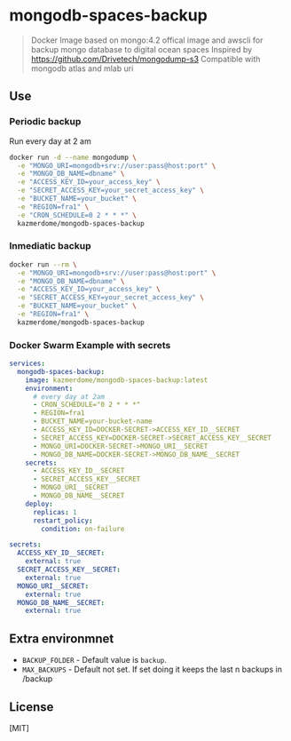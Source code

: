 # mongodb-spaces-backup

> Docker Image based on mongo:4.2 offical image and awscli for backup mongo database to digital ocean spaces
> Inspired by https://github.com/Drivetech/mongodump-s3
> Compatible with mongodb atlas and mlab uri

## Use

### Periodic backup

Run every day at 2 am

```bash
docker run -d --name mongodump \
  -e "MONGO_URI=mongodb+srv://user:pass@host:port" \
  -e "MONGO_DB_NAME=dbname" \
  -e "ACCESS_KEY_ID=your_access_key" \
  -e "SECRET_ACCESS_KEY=your_secret_access_key" \
  -e "BUCKET_NAME=your_bucket" \
  -e "REGION=fra1" \
  -e "CRON_SCHEDULE=0 2 * * *" \
  kazmerdome/mongodb-spaces-backup
```

### Inmediatic backup

```bash
docker run --rm \
  -e "MONGO_URI=mongodb+srv://user:pass@host:port" \
  -e "MONGO_DB_NAME=dbname" \
  -e "ACCESS_KEY_ID=your_access_key" \
  -e "SECRET_ACCESS_KEY=your_secret_access_key" \
  -e "BUCKET_NAME=your_bucket" \
  -e "REGION=fra1" \
  kazmerdome/mongodb-spaces-backup
```

### Docker Swarm Example with secrets

```yml
services:
  mongodb-spaces-backup:
    image: kazmerdome/mongodb-spaces-backup:latest
    environment:
      # every day at 2am
      - CRON_SCHEDULE="0 2 * * *"
      - REGION=fra1
      - BUCKET_NAME=your-bucket-name
      - ACCESS_KEY_ID=DOCKER-SECRET->ACCESS_KEY_ID__SECRET
      - SECRET_ACCESS_KEY=DOCKER-SECRET->SECRET_ACCESS_KEY__SECRET
      - MONGO_URI=DOCKER-SECRET->MONGO_URI__SECRET
      - MONGO_DB_NAME=DOCKER-SECRET->MONGO_DB_NAME__SECRET
    secrets:
      - ACCESS_KEY_ID__SECRET
      - SECRET_ACCESS_KEY__SECRET
      - MONGO_URI__SECRET
      - MONGO_DB_NAME__SECRET
    deploy:
      replicas: 1
      restart_policy:
        condition: on-failure

secrets:
  ACCESS_KEY_ID__SECRET:
    external: true
  SECRET_ACCESS_KEY__SECRET:
    external: true
  MONGO_URI__SECRET:
    external: true
  MONGO_DB_NAME__SECRET:
    external: true
```



## Extra environmnet

- `BACKUP_FOLDER` - Default value is `backup`.
- `MAX_BACKUPS` - Default not set. If set doing it keeps the last n backups in /backup

## License

[MIT]
